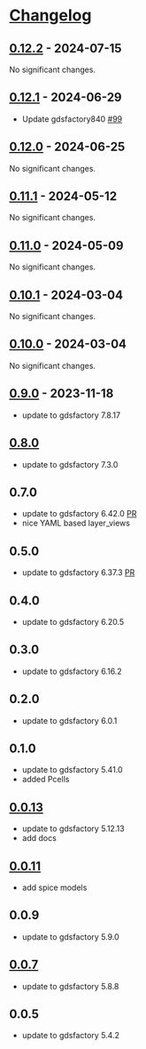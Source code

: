 # [Changelog](https://keepachangelog.com/en/1.0.0/)

<!-- towncrier release notes start -->

## [0.12.2](https://github.com/gdsfactory/skywater130/releases/tag/v0.12.2) - 2024-07-15

No significant changes.


## [0.12.1](https://github.com/gdsfactory/skywater130/releases/tag/v0.12.1) - 2024-06-29

- Update gdsfactory840 [#99](https://github.com/gdsfactory/skywater130/pull/99)

## [0.12.0](https://github.com/gdsfactory/skywater130/releases/tag/v0.12.0) - 2024-06-25

No significant changes.


## [0.11.1](https://github.com/gdsfactory/skywater130/releases/tag/v0.11.1) - 2024-05-12

No significant changes.


## [0.11.0](https://github.com/gdsfactory/skywater130/releases/tag/v0.11.0) - 2024-05-09

No significant changes.


## [0.10.1](https://github.com/gdsfactory/skywater130/releases/tag/v0.10.1) - 2024-03-04

No significant changes.


## [0.10.0](https://github.com/gdsfactory/skywater130/releases/tag/v0.10.0) - 2024-03-04

No significant changes.


## [0.9.0](https://github.com/gdsfactory/skywater130/releases/tag/v0.9.0) - 2023-11-18

- update to gdsfactory 7.8.17

## [0.8.0](https://github.com/gdsfactory/skywater130/compare/v0.8.0...v0.7.0)

- update to gdsfactory 7.3.0

## 0.7.0

- update to gdsfactory 6.42.0 [PR](https://github.com/gdsfactory/skywater130/pull/60)
- nice YAML based layer_views

## 0.5.0

- update to gdsfactory 6.37.3 [PR](https://github.com/gdsfactory/skywater130/pull/58)

## 0.4.0

- update to gdsfactory 6.20.5

## 0.3.0

- update to gdsfactory 6.16.2

## 0.2.0

- update to gdsfactory 6.0.1

## 0.1.0

- update to gdsfactory 5.41.0
- added Pcells

## [0.0.13](https://github.com/gdsfactory/skywater130/pull/31)

- update to gdsfactory 5.12.13
- add docs

## [0.0.11](https://github.com/gdsfactory/skywater130/pull/14)

- add spice models

## 0.0.9

- update to gdsfactory 5.9.0

## [0.0.7](https://github.com/gdsfactory/skywater130/pull/2)

- update to gdsfactory 5.8.8


## 0.0.5

- update to gdsfactory 5.4.2
